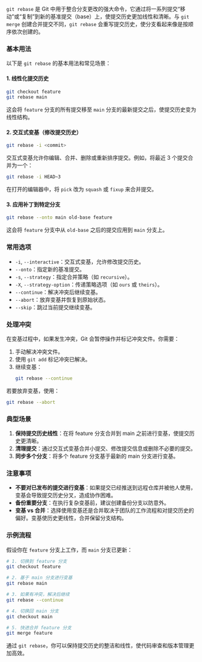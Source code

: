 `git rebase` 是 Git 中用于整合分支更改的强大命令，它通过将一系列提交“移动”或“复制”到新的基准提交（base）上，使提交历史更加线性和清晰。与 `git merge` 创建合并提交不同，`git rebase` 会重写提交历史，使分支看起来像是按顺序依次创建的。

### 基本用法
以下是 `git rebase` 的基本用法和常见场景：

#### 1. 线性化提交历史
```bash
git checkout feature
git rebase main
```
这会将 `feature` 分支的所有提交移至 `main` 分支的最新提交之后，使提交历史变为线性结构。

#### 2. 交互式变基（修改提交历史）
```bash
git rebase -i <commit>
```
交互式变基允许你编辑、合并、删除或重新排序提交。例如，将最近 3 个提交合并为一个：
```bash
git rebase -i HEAD~3
```
在打开的编辑器中，将 `pick` 改为 `squash` 或 `fixup` 来合并提交。

#### 3. 应用补丁到特定分支
```bash
git rebase --onto main old-base feature
```
这会将 `feature` 分支中从 `old-base` 之后的提交应用到 `main` 分支上。

### 常用选项
- `-i`, `--interactive`：交互式变基，允许修改提交历史。
- `--onto`：指定新的基准提交。
- `-s`, `--strategy`：指定合并策略（如 `recursive`）。
- `-X`, `--strategy-option`：传递策略选项（如 `ours` 或 `theirs`）。
- `--continue`：解决冲突后继续变基。
- `--abort`：放弃变基并恢复到原始状态。
- `--skip`：跳过当前提交继续变基。

### 处理冲突
在变基过程中，如果发生冲突，Git 会暂停操作并标记冲突文件。你需要：
1. 手动解决冲突文件。
2. 使用 `git add` 标记冲突已解决。
3. 继续变基：
   ```bash
   git rebase --continue
   ```
若要放弃变基，使用：
```bash
git rebase --abort
```

### 典型场景
1. **保持提交历史线性**：在将 feature 分支合并到 main 之前进行变基，使提交历史更清晰。
2. **清理提交**：通过交互式变基合并小提交、修改提交信息或删除不必要的提交。
3. **同步多个分支**：将多个 feature 分支基于最新的 main 分支进行变基。

### 注意事项
- **不要对已发布的提交进行变基**：如果提交已经推送到远程仓库并被他人使用，变基会导致提交历史分叉，造成协作困难。
- **备份重要分支**：在执行复杂变基前，建议创建备份分支以防意外。
- **变基 vs 合并**：选择使用变基还是合并取决于团队的工作流程和对提交历史的偏好。变基使历史更线性，合并保留分支结构。

### 示例流程
假设你在 `feature` 分支上工作，而 `main` 分支已更新：
```bash
# 1. 切换到 feature 分支
git checkout feature

# 2. 基于 main 分支进行变基
git rebase main

# 3. 如果有冲突，解决后继续
git rebase --continue

# 4. 切换回 main 分支
git checkout main

# 5. 快进合并 feature 分支
git merge feature
```

通过 `git rebase`，你可以保持提交历史的整洁和线性，使代码审查和版本管理更加高效。